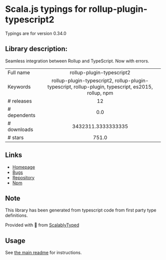 
# Scala.js typings for rollup-plugin-typescript2

Typings are for version 0.34.0

## Library description:
Seamless integration between Rollup and TypeScript. Now with errors.

|                    |                 |
| ------------------ | :-------------: |
| Full name          | rollup-plugin-typescript2 |
| Keywords           | rollup-plugin-typescript2, rollup-plugin-typescript, rollup-plugin, typescript, es2015, rollup, npm |
| # releases         | 12 |
| # dependents       | 0.0 |
| # downloads        | 3432311.3333333335 |
| # stars            | 751.0 |

## Links
- [Homepage](https://github.com/ezolenko/rollup-plugin-typescript2)
- [Bugs](https://github.com/ezolenko/rollup-plugin-typescript2/issues)
- [Repository](https://github.com/ezolenko/rollup-plugin-typescript2)
- [Npm](https://www.npmjs.com/package/rollup-plugin-typescript2)
    


## Note
This library has been generated from typescript code from first party type definitions.

Provided with :purple_heart: from [ScalablyTyped](https://github.com/oyvindberg/ScalablyTyped)

## Usage
See [the main readme](../../readme.md) for instructions.



